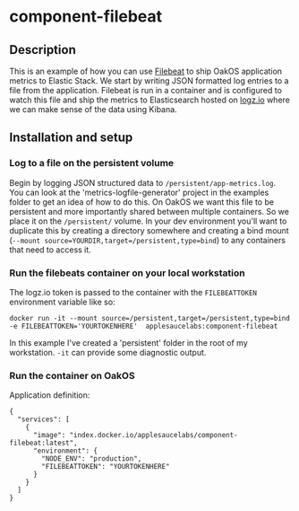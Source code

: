 # component-filebeat

## Description
This is an example of how you can use [Filebeat](https://www.elastic.co/guide/en/beats/filebeat/current/index.html) to ship OakOS application metrics to Elastic Stack.  We start by writing JSON formatted log entries to a file from the application.  Filebeat is run in a container and is configured to watch this file and ship the metrics to Elasticsearch hosted on [logz.io](https://logz.io/) where we can make sense of the data using Kibana.

## Installation and setup

### Log to a file on the persistent volume
Begin by logging JSON structured data to `/persistent/app-metrics.log`.  You can look at the 'metrics-logfile-generator' project in the examples folder to get an idea of how to do this.  On OakOS we want this file to be persistent and more importantly shared between multiple containers.  So we place it on the `/persistent/` volume.  In your dev environment you'll want to duplicate this by creating a directory somewhere and creating a bind mount (`--mount source=YOURDIR,target=/persistent,type=bind`) to any containers that need to access it. 

### Run the filebeats container on your local workstation
The logz.io token is passed to the container with the `FILEBEATTOKEN` environment variable like so:

```
docker run -it --mount source=/persistent,target=/persistent,type=bind -e FILEBEATTOKEN='YOURTOKENHERE'  applesaucelabs:component-filebeat
```

In this example I've created a 'persistent' folder in the root of my workstation. `-it` can provide some diagnostic output.

### Run the container on OakOS
Application definition:

```
{
  "services": [
    {
      "image": "index.docker.io/applesaucelabs/component-filebeat:latest",
      "environment": {
        "NODE_ENV": "production",
        "FILEBEATTOKEN": "YOURTOKENHERE"
      }
    }
  ]
}
```

